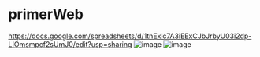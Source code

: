# primerWeb

https://docs.google.com/spreadsheets/d/1tnExlc7A3iEExCJbJrbyU03i2dp-LIOmsmpcf2sUmJ0/edit?usp=sharing
![image](https://github.com/user-attachments/assets/f6abd0c5-8828-42b1-b4b7-d874fc04185e)
![image](https://github.com/user-attachments/assets/12e08a20-b458-45ab-aadb-0ef8fc424abc)
